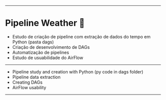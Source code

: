 ***
# Pipeline Weather :snake:
* Estudo de criação de pipeline com extração de dados do tempo em Python (pasta dags)
* Criação de desenvolvimento de DAGs
* Automatização de pipelines
* Estudo de usuabilidade do AirFlow
***
* Pipeline study and creation with Python (py code in dags folder)
* Pipeline data extraction
* Creating DAGs
* AirFlow usability
***
